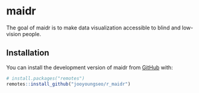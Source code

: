
<!-- README.md is generated from README.Rmd. Please edit that file -->

# maidr

<!-- badges: start -->
<!-- badges: end -->

The goal of maidr is to make data visualization accessible to blind and
low-vision people.

## Installation

You can install the development version of maidr from
[GitHub](https://github.com/) with:

``` r
# install.packages("remotes")
remotes::install_github("jooyoungseo/r_maidr")
```
